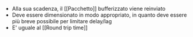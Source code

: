 - Alla sua scadenza, il [[Pacchetto]] bufferizzato viene reinviato
- Deve essere dimensionato in modo appropriato, in quanto deve essere più breve possibile per limitare delay/lag
- E' uguale al [[Round trip time]]